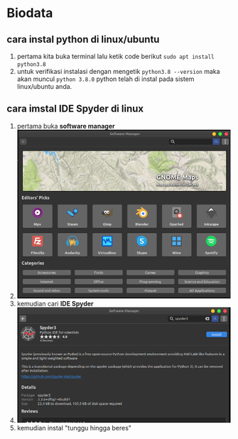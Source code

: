 # Biodata

## cara instal python di linux/ubuntu

1. pertama kita buka terminal lalu ketik code berikut
    `sudo apt install python3.8`
2. untuk verifikasi instalasi dengan mengetik
    `python3.8 --version`
    maka akan muncul 
    `python 3.8.0`
    python telah di instal pada sistem linux/ubuntu anda.

## cara imstal IDE Spyder di linux 
1. pertama buka **software manager**
2. ![instal01.png](/gambar/instal01.png)
3. kemudian cari **IDE Spyder** 
4. ![instal02.png](/gambar/instal02.png)
5. kemudian instal "tunggu hingga beres"


